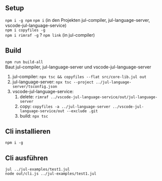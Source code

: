 ## Setup
`npm i -g npm`
`npm i` (in den Projekten jul-compiler, jul-language-server, vscode-jul-language-service)  
`npm i copyfiles -g`  
`npm i rimraf -g`
? `npm link` (in jul-compiler)

## Build
`npm run build-all`  
Baut jul-compiler, jul-language-server und vscode-jul-language-server
1. jul-compiler: `npx tsc && copyfiles --flat src/core-lib.jul out`
2. jul-language-server: `npx tsc --project ../jul-language-server/tsconfig.json`
3. vscode-jul-language-service: 
    1. delete:	`rimraf ../vscode-jul-language-service/out/jul-language-server`
    2. copy:	`copyfiles -a ../jul-language-server ../vscode-jul-language-service/out --exclude .git`
    3. build:   `npx tsc`

## Cli installieren
`npm i -g`

## Cli ausführen
`jul ../jul-examples/test1.jul`  
`node out/cli.js ../jul-examples/test1.jul`